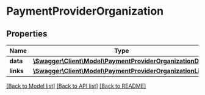 # PaymentProviderOrganization

## Properties
Name | Type | Description | Notes
------------ | ------------- | ------------- | -------------
**data** | [**\Swagger\Client\Model\PaymentProviderOrganizationData**](PaymentProviderOrganizationData.md) |  | [optional] 
**links** | [**\Swagger\Client\Model\PaymentProviderOrganizationLinks**](PaymentProviderOrganizationLinks.md) |  | [optional] 

[[Back to Model list]](../README.md#documentation-for-models) [[Back to API list]](../README.md#documentation-for-api-endpoints) [[Back to README]](../README.md)


